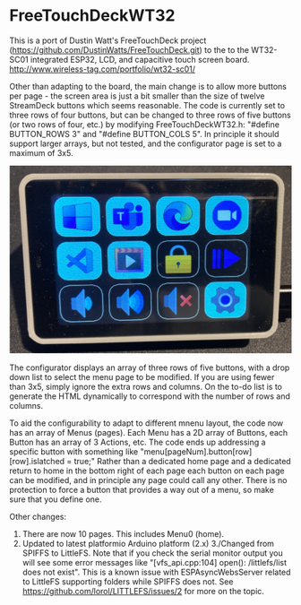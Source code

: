 # FreeTouchDeckWT32
This is a port of Dustin Watt's FreeTouchDeck project (https://github.com/DustinWatts/FreeTouchDeck.git) to the to the WT32-SC01 integrated ESP32, LCD, and capacitive touch screen board. http://www.wireless-tag.com/portfolio/wt32-sc01/

Other than adapting to the board, the main change is to allow more buttons per page  - the screen area is just a bit smaller than the size of twelve StreamDeck buttons which seems reasonable. The code is currently set to three rows of four buttons, but can be changed to three rows of five buttons (or two rows of four, etc.) by modifying FreeTouchDeckWT32.h: "#define BUTTON_ROWS 3" and "#define BUTTON_COLS 5".  In principle it should support larger arrays, but not tested, and the configurator page is set to a maximum of 3x5. 

![Sample 3x4 Button Array](images/Screen3x4Home.jpg)

The configurator displays an array of three rows of five buttons, with a drop down list to select the menu page to be modified. If you are using fewer than 3x5, simply ignore the extra rows and columns. On the to-do list is to generate the HTML dynamically to correspond with the number of rows and columns.

To aid the configurability to adapt to different mnenu layout, the code now has an array of  Menus (pages).  Each Menu has a 2D array of Buttons, each Button has an array of 3 Actions, etc.  The code ends up addressing a specific button with something like "menu[pageNum].button[row][row].islatched = true;" Rather than a dedicated home page and a dedicated return to home in the bottom right of each page each button on each page can be modified, and in principle any page could call any other. There is no protection to force a button that provides a way out of a menu, so make sure that you define one.

Other changes: 
1. There are now 10 pages. This includes Menu0 (home).
2. Updated to latest platformio Arduino platform (2.x)
3./Changed from SPIFFS to LittleFS. Note that if you check the serial monitor output you will see some error messages like "[vfs_api.cpp:104] open(): /littlefs/list does not exist". This is a known issue with ESPAsyncWebsServer related to LittleFS supporting folders while SPIFFS does not. See https://github.com/lorol/LITTLEFS/issues/2 for more on the topic.

